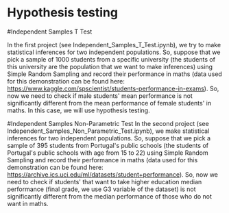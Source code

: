 # Hypothesis testing

#Independent Samples T Test

In the first project (see Independent_Samples_T_Test.ipynb), we try to make statistical inferences for two independent populations. So, suppose that we pick a sample of 1000 students from a specific university (the students of this university are the population that we want to make inferences) using Simple Random Sampling and record their performance in maths (data used for this demonstration can be found here: https://www.kaggle.com/spscientist/students-performance-in-exams). So, now we need to check if male students' mean performance is not significantly different from the mean performance of female students' in maths. In this case, we will use hypothesis testing.

#Independent Samples Non-Parametric Test
In the second project (see Independent_Samples_Non_Parametric_Test.ipynb), we make statistical inferences for two independent populations. So, suppose that we pick a sample of 395 students from Portugal's public schools (the students of Portugal's public schools with age from 15 to 22) using Simple Random Sampling and record their performance in maths (data used for this demonstration can be found here: https://archive.ics.uci.edu/ml/datasets/student+performance). So, now we need to check if students' that want to take higher education median performance (final grade, we use G3 variable of the dataset) is not significantly different from the median performance of those who do not want in maths. 
